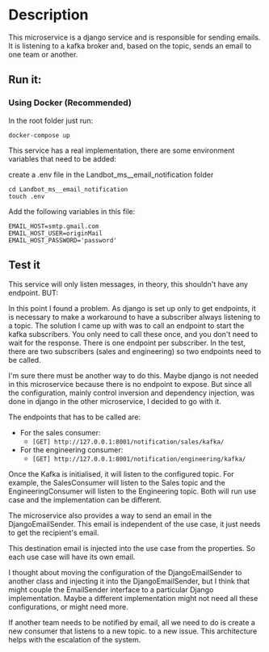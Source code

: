 # Description

This microservice is a django service and is responsible for sending emails. It is listening to a kafka broker and,
based on the topic, sends an email to one team or another.

## Run it:

### Using Docker (Recommended)

In the root folder just run:

`docker-compose up`

This service has a real implementation, there are some environment variables that need to be added:

create a .env file in the Landbot_ms__email_notification folder

```
cd Landbot_ms__email_notification
touch .env
```
Add the following variables in this file:

```
EMAIL_HOST=smtp.gmail.com
EMAIL_HOST_USER=originMail
EMAIL_HOST_PASSWORD='password'
```

## Test it

This service will only listen messages, in theory, this shouldn't have any endpoint. BUT:

In this point I found a problem. As django is set up only to get endpoints, it is necessary to make a workaround to have a subscriber always listening to a topic. The solution I came up with was to call an endpoint to start the kafka subscribers. You only need to call these once, and you don't need to wait for the response. There is one endpoint per subscriber. In the test, there are two subscribers (sales and engineering) so two endpoints need to be called.

I'm sure there must be another way to do this. Maybe django is not needed in this microservice because there is no endpoint to expose. But since all the configuration, mainly control inversion and dependency injection, was done in django in the other microservice, I decided to go with it.

The endpoints that has to be called are:

* For the sales consumer:
  * `[GET] http://127.0.0.1:8001/notification/sales/kafka/`
* For the engineering consumer:
  * `[GET] http://127.0.0.1:8001/notification/engineering/kafka/`

Once the Kafka is initialised, it will listen to the configured topic. For example, the SalesConsumer will listen to the Sales topic and the EngineeringConsumer will listen to the Engineering topic. Both will run
use case and the implementation can be different.

The microservice also provides a way to send an email in the DjangoEmailSender. This email is independent of the use
case, it just needs to get the recipient's email.

This destination email is injected into the use case from the properties. So each use case will have its own email.

I thought about moving the configuration of the DjangoEmailSender to another class and injecting it into the DjangoEmailSender,
but I think that might couple the EmailSender interface to a particular Django implementation. Maybe a different
implementation might not need all these configurations, or might need more.

If another team needs to be notified by email, all we need to do is create a new consumer that listens to a new topic.
to a new issue. This architecture helps with the escalation of the system.